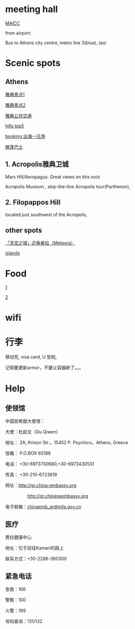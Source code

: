 # meeting hall

[MAICC](https://2018.ieeeicip.org/GettingThere.asp)

from airport:

Bus to Athens city centre, metro line 3(blue), taxi

# Scenic spots
## Athens
[雅典景点1](http://www.mafengwo.cn/gonglve/ziyouxing/25900.html)

[雅典景点2](http://www.mafengwo.cn/gonglve/ziyouxing/150151.html)

[雅典公共交通](http://www.mafengwo.cn/gonglve/ziyouxing/145786.html)

[hills top5](https://travelgreecetraveleurope.com/2016/02/02/walk-to-the-best-view-of-athens/)

[booking 出海一日游](https://secure.booking.com/attraction/gr/athens/3044.zh-cn.html?product_id=3044;url_code=ht8Lf4kmlETSh6LBcoo7CgXq2FEmzDkDNuq4lr5kg0R9xRt8OhElzElsFNzGshUyvV51YbbDwv6YBGdPgEiqBtx3g2tGKOihHXEU&&source=attractions_searchresults-results)

[敞篷巴士](https://secure.booking.com/attraction/gr/athens/6481.zh-cn.html?product_id=6481;url_code=ht8Lf4kmlETSh6LBcoo7CgXq2FEmzDkDNuq4lr5kg0R9xRt8OhElzElsFNzGshUyvV51YbbDwv6YBGdPgEiqBtx3g2tGKOihHXEU&&source=attractions_searchresults-results)

## 1. Acropolis雅典卫城
Mars Hill/Aeropagus. Great views on this rock 

Acropolis Museum ,  skip-the-line Acropolis tour(Parthenon), 

## 2. Filopappos Hill
located just southwest of the Acropolis,

## other spots

[「天空之城」迈泰奥拉（Meteora）](http://www.mafengwo.cn/gonglve/ziyouxing/154162.html)

[islands](http://www.mafengwo.cn/gonglve/ziyouxing/96542.html)

# Food

[1](http://www.mafengwo.cn/gonglve/ziyouxing/146383.html)

[2](http://www.mafengwo.cn/gonglve/ziyouxing/150688.html)

# wifi

# 行李

移动充, visa card, U 型枕,

记得要更新armor，不要让容器断了。。。


# Help
## 使领馆

中国驻希腊大使馆：

大使：杜起文（Du Qiwen）

地址： 2A, Krinon Str.，15452 P. Psychico，Athens, Greece

信箱： P.O.BOX 65188

电话： +30-6973730680,+30-6973430531

传真： +30-210-6723819

网址：http://gr.china-embassy.org 

　　　　　http://gr.chineseembassy.org 
     
电子邮箱：chinaemb_gr@mfa.gov.cn

## 医疗
费拉健康中心

地址：位于前往Kamari的路上

联系方式：+30-2286-360300

## 紧急电话
急救：166

警察：100

火警：199

号码查询：131/132
